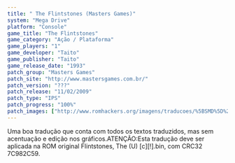 ```yaml
---
title: " The Flintstones (Masters Games)"
system: "Mega Drive"
platform: "Console"
game_title: "The Flintstones"
game_category: "Ação / Plataforma"
game_players: "1"
game_developer: "Taito"
game_publisher: "Taito"
game_release_date: "1993"
patch_group: "Masters Games"
patch_site: "http://www.mastersgames.com.br/"
patch_version: "???"
patch_release: "11/02/2009"
patch_type: "IPS"
patch_progress: "100%"
patch_images: ["http://www.romhackers.org/imagens/traducoes/%5BSMD%5D%20The%20Flintstones%20-%20Masters%20Games%20-%201.png","http://www.romhackers.org/imagens/traducoes/%5BSMD%5D%20The%20Flintstones%20-%20Masters%20Games%20-%202.png","http://www.romhackers.org/imagens/traducoes/%5BSMD%5D%20The%20Flintstones%20-%20Masters%20Games%20-%203.png"]
---
```

Uma boa tradução que conta com todos os textos traduzidos, mas sem acentuação e edição nos gráficos.ATENÇÃO:Esta tradução deve ser aplicada na ROM original Flintstones, The (U) [c][!].bin, com CRC32 7C982C59.